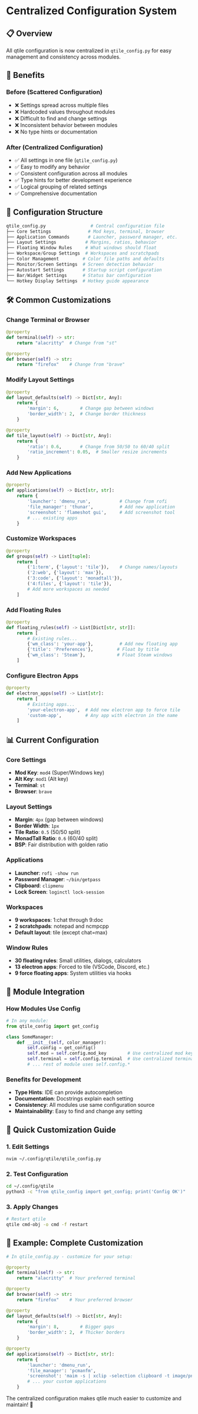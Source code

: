# Centralized Configuration System

## 📋 **Overview**

All qtile configuration is now centralized in `qtile_config.py` for easy management and consistency across modules.

## 🎯 **Benefits**

### **Before (Scattered Configuration)**
- ❌ Settings spread across multiple files
- ❌ Hardcoded values throughout modules
- ❌ Difficult to find and change settings
- ❌ Inconsistent behavior between modules
- ❌ No type hints or documentation

### **After (Centralized Configuration)**
- ✅ All settings in one file (`qtile_config.py`)
- ✅ Easy to modify any behavior
- ✅ Consistent configuration across all modules
- ✅ Type hints for better development experience
- ✅ Logical grouping of related settings
- ✅ Comprehensive documentation

## 📁 **Configuration Structure**

```python
qtile_config.py                 # Central configuration file
├── Core Settings              # Mod keys, terminal, browser
├── Application Commands       # Launcher, password manager, etc.
├── Layout Settings           # Margins, ratios, behavior
├── Floating Window Rules     # What windows should float
├── Workspace/Group Settings  # Workspaces and scratchpads
├── Color Management         # Color file paths and defaults
├── Monitor/Screen Settings  # Screen detection behavior
├── Autostart Settings       # Startup script configuration
├── Bar/Widget Settings      # Status bar configuration
└── Hotkey Display Settings  # Hotkey guide appearance
```

## 🛠️ **Common Customizations**

### **Change Terminal or Browser**
```python
@property
def terminal(self) -> str:
    return "alacritty"  # Change from "st"

@property 
def browser(self) -> str:
    return "firefox"    # Change from "brave"
```

### **Modify Layout Settings**
```python
@property
def layout_defaults(self) -> Dict[str, Any]:
    return {
        'margin': 6,        # Change gap between windows
        'border_width': 2,  # Change border thickness
    }

@property
def tile_layout(self) -> Dict[str, Any]:
    return {
        'ratio': 0.6,       # Change from 50/50 to 60/40 split
        'ratio_increment': 0.05,  # Smaller resize increments
    }
```

### **Add New Applications**
```python
@property
def applications(self) -> Dict[str, str]:
    return {
        'launcher': 'dmenu_run',           # Change from rofi
        'file_manager': 'thunar',          # Add new application
        'screenshot': 'flameshot gui',     # Add screenshot tool
        # ... existing apps
    }
```

### **Customize Workspaces**
```python
@property
def groups(self) -> List[tuple]:
    return [
        ('1:term', {'layout': 'tile'}),    # Change names/layouts
        ('2:web', {'layout': 'max'}),
        ('3:code', {'layout': 'monadtall'}),
        ('4:files', {'layout': 'tile'}),
        # Add more workspaces as needed
    ]
```

### **Add Floating Rules**
```python
@property
def floating_rules(self) -> List[Dict[str, str]]:
    return [
        # Existing rules...
        {'wm_class': 'your-app'},          # Add new floating app
        {'title': 'Preferences'},         # Float by title
        {'wm_class': 'Steam'},            # Float Steam windows
    ]
```

### **Configure Electron Apps**
```python
@property
def electron_apps(self) -> List[str]:
    return [
        # Existing apps...
        'your-electron-app',  # Add new electron app to force tile
        'custom-app',         # Any app with electron in the name
    ]
```

## 📊 **Current Configuration**

### **Core Settings**
- **Mod Key**: `mod4` (Super/Windows key)
- **Alt Key**: `mod1` (Alt key)
- **Terminal**: `st`
- **Browser**: `brave`

### **Layout Settings**
- **Margin**: `4px` (gap between windows)
- **Border Width**: `1px`
- **Tile Ratio**: `0.5` (50/50 split)
- **MonadTall Ratio**: `0.6` (60/40 split)
- **BSP**: Fair distribution with golden ratio

### **Applications**
- **Launcher**: `rofi -show run`
- **Password Manager**: `~/bin/getpass`
- **Clipboard**: `clipmenu`
- **Lock Screen**: `loginctl lock-session`

### **Workspaces**
- **9 workspaces**: 1:chat through 9:doc
- **2 scratchpads**: notepad and ncmpcpp
- **Default layout**: tile (except chat=max)

### **Window Rules**
- **30 floating rules**: Small utilities, dialogs, calculators
- **13 electron apps**: Forced to tile (VSCode, Discord, etc.)
- **9 force floating apps**: System utilities via hooks

## 🔧 **Module Integration**

### **How Modules Use Config**
```python
# In any module:
from qtile_config import get_config

class SomeManager:
    def __init__(self, color_manager):
        self.config = get_config()
        self.mod = self.config.mod_key        # Use centralized mod key
        self.terminal = self.config.terminal  # Use centralized terminal
        # ... rest of module uses self.config.*
```

### **Benefits for Development**
- **Type Hints**: IDE can provide autocompletion
- **Documentation**: Docstrings explain each setting
- **Consistency**: All modules use same configuration source
- **Maintainability**: Easy to find and change any setting

## 🚀 **Quick Customization Guide**

### **1. Edit Settings**
```bash
nvim ~/.config/qtile/qtile_config.py
```

### **2. Test Configuration**
```bash
cd ~/.config/qtile
python3 -c "from qtile_config import get_config; print('Config OK')"
```

### **3. Apply Changes**
```bash
# Restart qtile
qtile cmd-obj -o cmd -f restart
```

## 📝 **Example: Complete Customization**

```python
# In qtile_config.py - customize for your setup:

@property
def terminal(self) -> str:
    return "alacritty"  # Your preferred terminal

@property
def browser(self) -> str:
    return "firefox"    # Your preferred browser

@property
def layout_defaults(self) -> Dict[str, Any]:
    return {
        'margin': 8,        # Bigger gaps
        'border_width': 2,  # Thicker borders
    }

@property
def applications(self) -> Dict[str, str]:
    return {
        'launcher': 'dmenu_run',
        'file_manager': 'pcmanfm',
        'screenshot': 'maim -s | xclip -selection clipboard -t image/png',
        # ... your custom applications
    }
```

The centralized configuration makes qtile much easier to customize and maintain! 🎯
